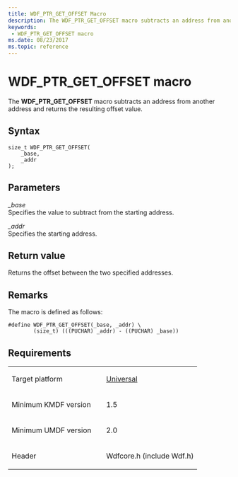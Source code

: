 ```yaml
---
title: WDF_PTR_GET_OFFSET Macro
description: The WDF_PTR_GET_OFFSET macro subtracts an address from another address and returns the resulting offset value.
keywords:
 - WDF_PTR_GET_OFFSET macro
ms.date: 08/23/2017
ms.topic: reference
---
```


# WDF_PTR_GET_OFFSET macro


The **WDF_PTR_GET_OFFSET** macro subtracts an address from another address and returns the resulting offset value.

## Syntax

```ManagedCPlusPlus
size_t WDF_PTR_GET_OFFSET(
    _base,
    _addr
);
```

## Parameters

*_base*   
Specifies the value to subtract from the starting address.

*_addr*   
Specifies the starting address.

## Return value

Returns the offset between the two specified addresses.

## Remarks

The macro is defined as follows:

```ManagedCPlusPlus
#define WDF_PTR_GET_OFFSET(_base, _addr) \
        (size_t) (((PUCHAR) _addr) - ((PUCHAR) _base))
```

## Requirements

<table>
<colgroup>
<col width="50%" />
<col width="50%" />
</colgroup>
<tbody>
<tr class="odd">
<td><p>Target platform</p></td>
<td><a href="https://go.microsoft.com/fwlink/p/?linkid=531356" data-raw-source="[Universal](https://go.microsoft.com/fwlink/p/?linkid=531356)">Universal</a></td>
</tr>
<tr class="even">
<td><p>Minimum KMDF version</p></td>
<td><p>1.5</p></td>
</tr>
<tr class="odd">
<td><p>Minimum UMDF version</p></td>
<td><p>2.0</p></td>
</tr>
<tr class="even">
<td><p>Header</p></td>
<td>Wdfcore.h (include Wdf.h)</td>
</tr>
</tbody>
</table>

 

 






